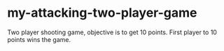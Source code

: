 # my-attacking-two-player-game
Two player shooting game, objective is to get 10 points. First player to 10 points wins the game. 
